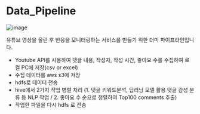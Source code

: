 # Data_Pipeline
![image](https://github.com/seanshlee/Data_Pipeline/assets/61730984/25c2a986-eb41-417b-a8f1-999de36fd7e0)

유튜브 영상을 올린 후 반응을 모니터링하는 서비스를 만들기 위한 더미 파이프라인입니다. 
- Youtube API를 사용하여 댓글 내용, 작성자, 작성 시간, 좋아요 수를 수집하여 로컬 PC에 저장(csv or excel)
- 수집 데이터를 aws s3에 저장
- hdfs로 데이터 전송
- hive에서 2가지 작업 병렬 처리 
(1. 댓글 키워드분석, 딥러닝 모델 활용 댓글 감성 분류 등 NLP 작업 / 2. 좋아요 수 순으로 정렬하여 Top100 comments 추출)
- 작업한 파일을 다시 hdfs 로 전송
